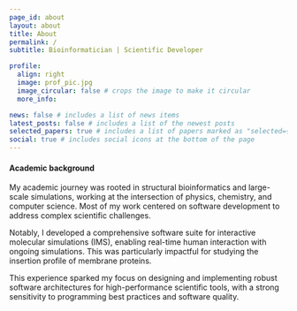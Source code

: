 ```yaml
---
page_id: about
layout: about
title: About
permalink: /
subtitle: Bioinformatician | Scientific Developer

profile:
  align: right
  image: prof_pic.jpg
  image_circular: false # crops the image to make it circular
  more_info:

news: false # includes a list of news items
latest_posts: false # includes a list of the newest posts
selected_papers: true # includes a list of papers marked as "selected={true}"
social: true # includes social icons at the bottom of the page
---
```


#### Academic background
My academic journey was rooted in structural bioinformatics and large-scale
simulations, working at the intersection of physics, chemistry, and computer
science. Most of my work centered on software development to address complex 
scientific challenges.

Notably, I developed a comprehensive software suite for interactive molecular 
simulations (IMS), enabling real-time human interaction with ongoing 
simulations. This was particularly impactful for studying the insertion 
profile of membrane proteins.

This experience sparked my focus on designing and implementing robust software 
architectures for high-performance scientific tools, with a strong sensitivity 
to programming best practices and software quality.

